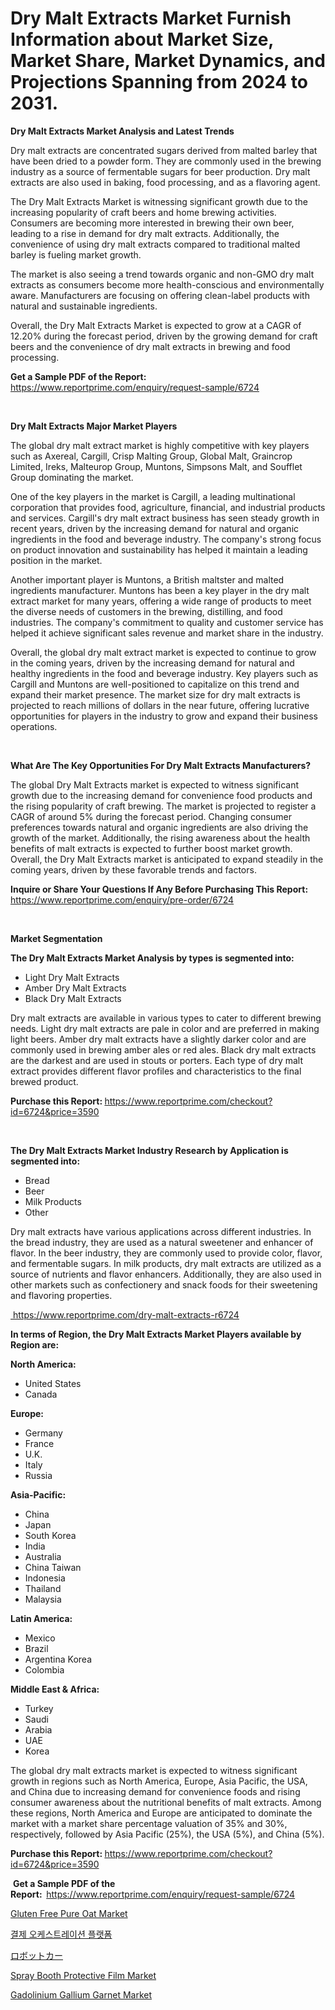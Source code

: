 <p><h1>Dry Malt Extracts Market Furnish Information about Market Size, Market Share, Market Dynamics, and Projections Spanning from 2024 to 2031.</h1></p><p><strong>Dry Malt Extracts Market Analysis and Latest Trends</strong></p>
<p><p>Dry malt extracts are concentrated sugars derived from malted barley that have been dried to a powder form. They are commonly used in the brewing industry as a source of fermentable sugars for beer production. Dry malt extracts are also used in baking, food processing, and as a flavoring agent.</p><p>The Dry Malt Extracts Market is witnessing significant growth due to the increasing popularity of craft beers and home brewing activities. Consumers are becoming more interested in brewing their own beer, leading to a rise in demand for dry malt extracts. Additionally, the convenience of using dry malt extracts compared to traditional malted barley is fueling market growth.</p><p>The market is also seeing a trend towards organic and non-GMO dry malt extracts as consumers become more health-conscious and environmentally aware. Manufacturers are focusing on offering clean-label products with natural and sustainable ingredients.</p><p>Overall, the Dry Malt Extracts Market is expected to grow at a CAGR of 12.20% during the forecast period, driven by the growing demand for craft beers and the convenience of dry malt extracts in brewing and food processing.</p></p>
<p><strong>Get a Sample PDF of the Report:&nbsp;</strong> <a href="https://www.reportprime.com/enquiry/request-sample/6724">https://www.reportprime.com/enquiry/request-sample/6724</a></p>
<p>&nbsp;</p>
<p><strong>Dry Malt Extracts Major Market Players</strong></p>
<p><p>The global dry malt extract market is highly competitive with key players such as Axereal, Cargill, Crisp Malting Group, Global Malt, Graincrop Limited, Ireks, Malteurop Group, Muntons, Simpsons Malt, and Soufflet Group dominating the market.</p><p>One of the key players in the market is Cargill, a leading multinational corporation that provides food, agriculture, financial, and industrial products and services. Cargill's dry malt extract business has seen steady growth in recent years, driven by the increasing demand for natural and organic ingredients in the food and beverage industry. The company's strong focus on product innovation and sustainability has helped it maintain a leading position in the market.</p><p>Another important player is Muntons, a British maltster and malted ingredients manufacturer. Muntons has been a key player in the dry malt extract market for many years, offering a wide range of products to meet the diverse needs of customers in the brewing, distilling, and food industries. The company's commitment to quality and customer service has helped it achieve significant sales revenue and market share in the industry.</p><p>Overall, the global dry malt extract market is expected to continue to grow in the coming years, driven by the increasing demand for natural and healthy ingredients in the food and beverage industry. Key players such as Cargill and Muntons are well-positioned to capitalize on this trend and expand their market presence. The market size for dry malt extracts is projected to reach millions of dollars in the near future, offering lucrative opportunities for players in the industry to grow and expand their business operations.</p></p>
<p>&nbsp;</p>
<p><strong>What Are The Key Opportunities For Dry Malt Extracts Manufacturers?</strong></p>
<p><p>The global Dry Malt Extracts market is expected to witness significant growth due to the increasing demand for convenience food products and the rising popularity of craft brewing. The market is projected to register a CAGR of around 5% during the forecast period. Changing consumer preferences towards natural and organic ingredients are also driving the growth of the market. Additionally, the rising awareness about the health benefits of malt extracts is expected to further boost market growth. Overall, the Dry Malt Extracts market is anticipated to expand steadily in the coming years, driven by these favorable trends and factors.</p></p>
<p><strong>Inquire or Share Your Questions If Any Before Purchasing This Report:</strong> <a href="https://www.reportprime.com/enquiry/pre-order/6724">https://www.reportprime.com/enquiry/pre-order/6724</a></p>
<p>&nbsp;</p>
<p><strong>Market Segmentation</strong></p>
<p><strong>The Dry Malt Extracts Market Analysis by types is segmented into:</strong></p>
<p><ul><li>Light Dry Malt Extracts</li><li>Amber Dry Malt Extracts</li><li>Black Dry Malt Extracts</li></ul></p>
<p><p>Dry malt extracts are available in various types to cater to different brewing needs. Light dry malt extracts are pale in color and are preferred in making light beers. Amber dry malt extracts have a slightly darker color and are commonly used in brewing amber ales or red ales. Black dry malt extracts are the darkest and are used in stouts or porters. Each type of dry malt extract provides different flavor profiles and characteristics to the final brewed product.</p></p>
<p><strong>Purchase this Report:&nbsp;</strong><a href="https://www.reportprime.com/checkout?id=6724&price=3590">https://www.reportprime.com/checkout?id=6724&price=3590</a></p>
<p>&nbsp;</p>
<p><strong>The Dry Malt Extracts Market Industry Research by Application is segmented into:</strong></p>
<p><ul><li>Bread</li><li>Beer</li><li>Milk Products</li><li>Other</li></ul></p>
<p><p>Dry malt extracts have various applications across different industries. In the bread industry, they are used as a natural sweetener and enhancer of flavor. In the beer industry, they are commonly used to provide color, flavor, and fermentable sugars. In milk products, dry malt extracts are utilized as a source of nutrients and flavor enhancers. Additionally, they are also used in other markets such as confectionery and snack foods for their sweetening and flavoring properties.</p></p>
<p><a href="https://www.reportprime.com/dry-malt-extracts-r6724">&nbsp;https://www.reportprime.com/dry-malt-extracts-r6724</a></p>
<p><strong>In terms of Region, the Dry Malt Extracts Market Players available by Region are:</strong></p>
<p>
    <p> <strong> North America: </strong>
        <ul>
            <li>United States</li>
            <li>Canada</li>
        </ul>
        </p> 
    <p> <strong> Europe: </strong>
        <ul>
            <li>Germany</li>
            <li>France</li>
            <li>U.K.</li>
            <li>Italy</li>
            <li>Russia</li>
        </ul>
        </p> 
    <p> <strong> Asia-Pacific: </strong>
        <ul>
            <li>China</li>
            <li>Japan</li>
            <li>South Korea</li>
            <li>India</li>
            <li>Australia</li>
            <li>China Taiwan</li>
            <li>Indonesia</li>
            <li>Thailand</li>
            <li>Malaysia</li>
        </ul>
        </p> 
    <p> <strong> Latin America: </strong>
        <ul>
            <li>Mexico</li>
            <li>Brazil</li>
            <li>Argentina Korea</li>
            <li>Colombia</li>
        </ul>
        </p> 
    <p> <strong> Middle East & Africa: </strong>
        <ul>
            <li>Turkey</li>
            <li>Saudi</li>
            <li>Arabia</li>
            <li>UAE</li>
            <li>Korea</li>
        </ul>
    </p>
    </p>
<p><p>The global dry malt extracts market is expected to witness significant growth in regions such as North America, Europe, Asia Pacific, the USA, and China due to increasing demand for convenience foods and rising consumer awareness about the nutritional benefits of malt extracts. Among these regions, North America and Europe are anticipated to dominate the market with a market share percentage valuation of 35% and 30%, respectively, followed by Asia Pacific (25%), the USA (5%), and China (5%).</p></p>
<p><strong>Purchase this Report: </strong><a href="https://www.reportprime.com/checkout?id=6724&price=3590">https://www.reportprime.com/checkout?id=6724&price=3590</a></p>
<p>&nbsp;<strong>Get a Sample PDF of the Report:&nbsp;&nbsp;</strong><a href="https://www.reportprime.com/enquiry/request-sample/6724">https://www.reportprime.com/enquiry/request-sample/6724</a></p>
<p><strong></strong></p>
<p><p><a href="https://github.com/RickHolmes3/Market-Research-Report-List-5/blob/main/gluten-free-pure-oat-market.md">Gluten Free Pure Oat Market</a></p><p><a href="https://medium.com/@jackiefauhey9089475/%EC%A7%80%EB%B6%88-%EC%98%A4%EC%BC%80%EC%8A%A4%ED%8A%B8%EB%A0%88%EC%9D%B4%EC%85%98-%ED%94%8C%EB%9E%AB%ED%8F%BC-%EC%8B%9C%EC%9E%A5-2024%EB%85%84-2031%EB%85%84-%EA%B8%80%EB%A1%9C%EB%B2%8C-%EB%B0%8F-%EC%A7%80%EC%97%AD-%EB%B6%84%EC%84%9D-d82c07f04813">결제 오케스트레이션 플랫폼</a></p><p><a href="https://medium.com/@mad.jake/%E3%83%AD%E3%83%9C%E3%83%83%E3%83%88%E3%82%AB%E3%83%BC%E5%B8%82%E5%A0%B4-2024%E5%B9%B4%E3%81%8B%E3%82%892031%E5%B9%B4%E3%81%BE%E3%81%A7%E3%81%AE%E6%9C%9F%E9%96%93%E3%81%AE%E6%A5%AD%E7%95%8C%E5%8B%95%E5%90%91%E3%81%A8%E4%BA%88%E6%B8%AC-e7cfb0a187b3">ロボットカー</a></p><p><a href="https://issuu.com/reportprime-2/docs/spray-booth-protective-film-market-size-2030.pptx">Spray Booth Protective Film Market</a></p><p><a href="https://medium.com/@sean.peake0978/navigating-the-global-gadolinium-gallium-garnet-market-landscape-trends-forecasts-and-impact-5a21b1101569">Gadolinium Gallium Garnet Market</a></p></p>